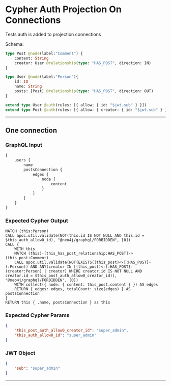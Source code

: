 # Cypher Auth Projection On Connections

Tests auth is added to projection connections

Schema:

```graphql
type Post @node(label:"Comment") {
    content: String
    creator: User @relationship(type: "HAS_POST", direction: IN)
}

type User @node(label:"Person"){
    id: ID
    name: String
    posts: [Post] @relationship(type: "HAS_POST", direction: OUT)
}

extend type User @auth(rules: [{ allow: { id: "$jwt.sub" } }])
extend type Post @auth(rules: [{ allow: { creator: { id: "$jwt.sub" } } }])
```

---

## One connection

### GraphQL Input

```graphql
{
    users {
        name
        postsConnection {
            edges {
                node {
                    content
                }
            }
        }
    }
}
```

### Expected Cypher Output

```cypher
MATCH (this:Person)
CALL apoc.util.validate(NOT(this.id IS NOT NULL AND this.id = $this_auth_allow0_id), "@neo4j/graphql/FORBIDDEN", [0])
CALL {
    WITH this
    MATCH (this)-[this_has_post_relationship:HAS_POST]->(this_post:Comment)
    CALL apoc.util.validate(NOT(EXISTS((this_post)<-[:HAS_POST]-(:Person)) AND ANY(creator IN [(this_post)<-[:HAS_POST]-(creator:Person) | creator] WHERE creator.id IS NOT NULL AND creator.id = $this_post_auth_allow0_creator_id)), "@neo4j/graphql/FORBIDDEN", [0])
    WITH collect({ node: { content: this_post.content } }) AS edges
    RETURN { edges: edges, totalCount: size(edges) } AS postsConnection
}
RETURN this { .name, postsConnection } as this
```

### Expected Cypher Params

```json
{
    "this_post_auth_allow0_creator_id": "super_admin",
    "this_auth_allow0_id": "super_admin"
}
```

### JWT Object

```json
{
    "sub": "super_admin"
}
```

---
